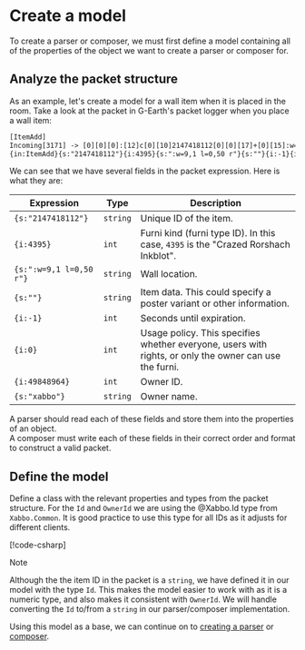 # Create a model

To create a parser or composer, we must first define a model containing
all of the properties of the object we want to create a parser or composer for.

## Analyze the packet structure

As an example, let's create a model for a wall item when it is placed in the room.
Take a look at the packet in G-Earth's packet logger when you place a wall item:

```txt
[ItemAdd]
Incoming[3171] -> [0][0][0]:[12]c[0][10]2147418112[0][0][17]+[0][15]:w=9,1 l=0,50 r[0][0]ÿÿÿÿ[0][0][0][0][2]ø¢[132][0][5]xabbo[10]
{in:ItemAdd}{s:"2147418112"}{i:4395}{s:":w=9,1 l=0,50 r"}{s:""}{i:-1}{i:0}{i:49848964}{s:"xabbo"}
```

We can see that we have several fields in the packet expression. Here is what they are:

| Expression              | Type     | Description
| ----------------------- | -------- | -----------
| `{s:"2147418112"}`      | `string` | Unique ID of the item.
| `{i:4395}`              | `int`    | Furni kind (furni type ID). In this case, `4395` is the "Crazed Rorshach Inkblot".
| `{s:":w=9,1 l=0,50 r"}` | `string` | Wall location.
| `{s:""}`                | `string` | Item data. This could specify a poster variant or other information.
| `{i:-1}`                | `int`    | Seconds until expiration.
| `{i:0}`                 | `int`    | Usage policy. This specifies whether everyone, users with rights, or only the owner can use the furni.
| `{i:49848964}`          | `int`    | Owner ID.
| `{s:"xabbo"}`           | `string` | Owner name.

A parser should read each of these fields and store them into the properties of an object.\
A composer must write each of these fields in their correct order and format to construct a valid
packet.

## Define the model

Define a class with the relevant properties and types from the packet structure.
For the `Id` and `OwnerId` we are using the @Xabbo.Id type from `Xabbo.Common`. It is good
practice to use this type for all IDs as it adjusts for different clients.

[!code-csharp[](~/src/examples/parser-composer/WallItem.cs?range=13,19,21-28,68)]

> [!NOTE]
> Although the the item ID in the packet is a `string`, we have defined it in our model with the
> type `Id`. This makes the model easier to work with as it is a numeric type, and also makes it
> consistent with `OwnerId`. We will handle converting the `Id` to/from a `string` in our
> parser/composer implementation.

Using this model as a base, we can continue on to [creating a parser](create-a-parser.md) or
[composer](create-a-composer.md).